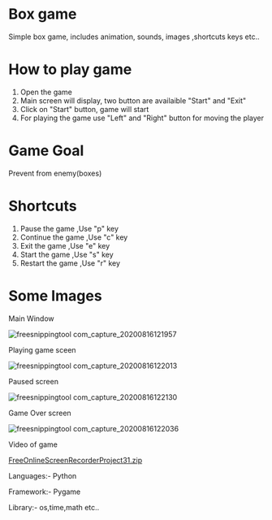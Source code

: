 # Box game
Simple box game, includes animation, sounds, images ,shortcuts keys etc..
# How to play game
1. Open the game
2. Main screen will display, two button are availaible "Start" and "Exit" 
3. Click on "Start" button, game will start
4. For playing the game use "Left" and "Right" button for moving the player
# Game Goal
Prevent from enemy(boxes)
# Shortcuts
1. Pause the game ,Use "p" key
2. Continue the game ,Use "c" key
3. Exit the game ,Use "e" key
4. Start the game ,Use "s" key
4. Restart the game ,Use "r" key
# Some Images
Main Window

![freesnippingtool com_capture_20200816121957](https://user-images.githubusercontent.com/58354473/90332823-e589c800-dfdd-11ea-96ff-a01eaeff8b2d.png)

Playing game sceen

![freesnippingtool com_capture_20200816122013](https://user-images.githubusercontent.com/58354473/90332824-e589c800-dfdd-11ea-8527-d0ff646b7c0a.png)

Paused screen

![freesnippingtool com_capture_20200816122130](https://user-images.githubusercontent.com/58354473/90332821-e3c00480-dfdd-11ea-982d-6ca0a50b3ae6.png)

Game Over screen

![freesnippingtool com_capture_20200816122036](https://user-images.githubusercontent.com/58354473/90332826-e6225e80-dfdd-11ea-935e-31ca19286ee4.png)

Video of game

[FreeOnlineScreenRecorderProject31.zip](https://github.com/abhishekgoyal-a11y/box-game-pygame/files/5080534/FreeOnlineScreenRecorderProject31.zip)

Languages:- Python

Framework:- Pygame

Library:- os,time,math etc..

